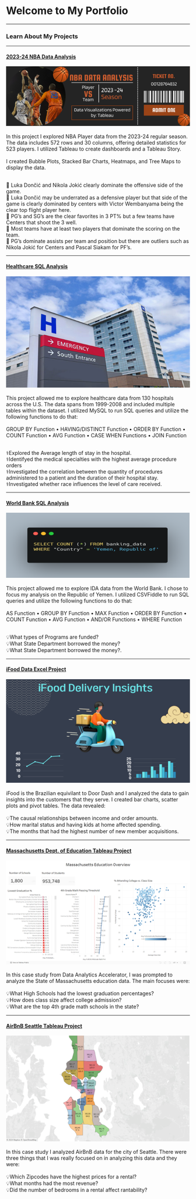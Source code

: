 # Welcome to My Portfolio

---

### Learn About My Projects

---
#### [2023-24 NBA Data Analysis](/2023-24_NBA_Data_Analysis.pdf)
[<img src="images/NBA_Analysis_Ticket.png?raw=true"/>](/2023-24_NBA_Data_Analysis.pdf)
<br><br>
In this project I explored NBA Player data from the 2023-24 regular season.  The data includes 572 rows and 30 columns, offering detailed statistics for 523 players. I utilized Tableau to create dashboards and a Tableau Story.
<br /><br />
I created Bubble Plots, Stacked Bar Charts, Heatmaps, and Tree Maps to display the data.
<br /><br />

🏀 Luka Dončić and Nikola Jokić clearly dominate the offensive side of the game. <br>
🏀 Luka Dončić may be underrated as a defensive player but that side of the game is clearly dominated by centers with Victor Wembanyama being the clear top flight player here. <br>
🏀 PG’s and SG’s are the clear favorites in 3 PT% but a few teams have Centers that shoot the 3 well.<br> 
🏀 Most teams have at least two players that dominate the scoring on the team. <br>
🏀 PG’s dominate assists per team and position but there are outliers such as Nikola Jokić for Centers and Pascal Siakam for PF’s.

---
#### [Healthcare SQL Analysis](/Healthcare_Data_Project_Writeup.pdf)
[<img src="images/Hospital_Pic.png?raw=true"/>](/Healthcare_Data_Project_Writeup.pdf)
<br><br>
This project allowed me to explore healthcare data from 130 hospitals across the U.S.  The data spans from 1999-2008 and included multiple tables within the dataset. I utilized MySQL to run SQL queries
and utilize the following functions to do that:
<br /><br />
GROUP BY Function • HAVING/DISTINCT Function • ORDER BY Function • COUNT Function • AVG Function •  CASE WHEN Functions • JOIN Function 
<br /><br />

⚕️Explored the Average length of stay in the hospital. <br>
⚕️Identifyed the medical specialties with the highest average procedure orders <br>
⚕️Investigated the correlation between the quantity of procedures administered to a patient and the duration of their hospital stay.<br> 
⚕️Investigated whether race influences the level of care received. 


---
#### [World Bank SQL Analysis](/World_Bank_SQL_Project.pdf)
[<img src="images/Yemen_SQL_Code.png?raw=true"/>](/World_Bank_SQL_Project.pdf)
<br><br>
This project allowed me to explore IDA data from the World Bank.  I chose to focus my analysis on the Republic of Yemen. I utilized CSVFiddle to run SQL queries
and utilize the following functions to do that:
<br /><br />
AS Function • GROUP BY Function • MAX Function • ORDER BY Function • COUNT Function • AVG Function • AND/OR Functions • WHERE Function 
<br /><br />

💡What types of Programs are funded? <br>
💡What State Department borrowed the money? <br>
💡What State Department borrowed the money?.  



---
#### [iFood Data Excel Project](https://www.linkedin.com/pulse/uncovering-flavorful-insights-data-analysis-ifood-trends-kenny-dunn-nkjqc/)
[<img src="images/iFood.png?raw=true"/>](https://www.linkedin.com/pulse/uncovering-flavorful-insights-data-analysis-ifood-trends-kenny-dunn-nkjqc/)
<br><br>
iFood is the Brazilian equivilant to Door Dash and I analyzed the data to gain insights into the customers that they serve.  I created bar charts, scatter plots and pivot tables.  The data revealed: 
<br><br>
💡The causal relationships between income and order amounts. <br>
💡How marital status and having kids at home affected spending. <br>
💡The months that had the highest number of new member acquisitions.  


---
#### [Massachusetts Dept. of Education Tableau Project](https://www.loom.com/share/c79e0210b5394b15ab0984b0cc0bc984)
[<img src="images/Tableau_Mass_Ed.png?raw=true"/>](https://www.linkedin.com/posts/kennyddunn_massachusetts-education-overview-activity-7163199462859870209-s2ZD?utm_source=share&utm_medium=member_desktop)
<br><br>
In this case study from Data Analytics Accelerator, I was prompted to analyze the State of Massachusetts education data. The main focuses were: 
<br><br>
💡What High Schools had the lowest graduation percentages? <br>
💡How does class size affect college admission? <br>
💡What are the top 4th grade math schools in the state? 


---
#### [AirBnB Seattle Tableau Project](https://public.tableau.com/app/profile/kenny.dunn/viz/AirBnBZipCodeDataViz/Dashboard1)
[<img src="AirBnB_ZipCodes_Seattle.png?raw=true"/>](https://public.tableau.com/app/profile/kenny.dunn/viz/AirBnBZipCodeDataViz/Dashboard1)
<br><br>
In this case study I analyzed AirBnB data for the city of Seattle. There were three things that I was really focused on in analyzing this data and they were: 
<br><br>
💡Which Zipcodes have the highest prices for a rental? <br>
💡What months had the most revenue? <br>
💡Did the number of bedrooms in a rental affect rantability? 



